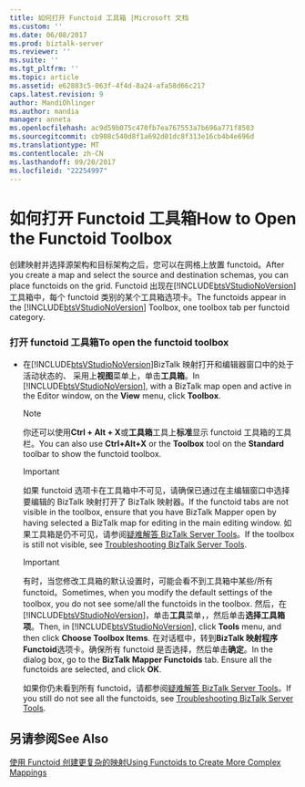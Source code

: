 ```yaml
---
title: 如何打开 Functoid 工具箱 |Microsoft 文档
ms.custom: ''
ms.date: 06/08/2017
ms.prod: biztalk-server
ms.reviewer: ''
ms.suite: ''
ms.tgt_pltfrm: ''
ms.topic: article
ms.assetid: e62883c5-063f-4f4d-8a24-afa58d66c217
caps.latest.revision: 9
author: MandiOhlinger
ms.author: mandia
manager: anneta
ms.openlocfilehash: ac9d59b075c470fb7ea767553a7b696a771f8503
ms.sourcegitcommit: cb908c540d8f1a692d01dc8f313e16cb4b4e696d
ms.translationtype: MT
ms.contentlocale: zh-CN
ms.lasthandoff: 09/20/2017
ms.locfileid: "22254997"
---
```

# <a name="how-to-open-the-functoid-toolbox"></a><span data-ttu-id="8bfbf-102">如何打开 Functoid 工具箱</span><span class="sxs-lookup"><span data-stu-id="8bfbf-102">How to Open the Functoid Toolbox</span></span>
<span data-ttu-id="8bfbf-103">创建映射并选择源架构和目标架构之后，您可以在网格上放置 functoid。</span><span class="sxs-lookup"><span data-stu-id="8bfbf-103">After you create a map and select the source and destination schemas, you can place functoids on the grid.</span></span> <span data-ttu-id="8bfbf-104">Functoid 出现在[!INCLUDE[btsVStudioNoVersion](../includes/btsvstudionoversion-md.md)]工具箱中，每个 functoid 类别的某个工具箱选项卡。</span><span class="sxs-lookup"><span data-stu-id="8bfbf-104">The functoids appear in the [!INCLUDE[btsVStudioNoVersion](../includes/btsvstudionoversion-md.md)] Toolbox, one toolbox tab per functoid category.</span></span>  
  
### <a name="to-open-the-functoid-toolbox"></a><span data-ttu-id="8bfbf-105">打开 functoid 工具箱</span><span class="sxs-lookup"><span data-stu-id="8bfbf-105">To open the functoid toolbox</span></span>  
  
-   <span data-ttu-id="8bfbf-106">在[!INCLUDE[btsVStudioNoVersion](../includes/btsvstudionoversion-md.md)]BizTalk 映射打开和编辑器窗口中的处于活动状态的、 采用上**视图**菜单上，单击**工具箱**。</span><span class="sxs-lookup"><span data-stu-id="8bfbf-106">In [!INCLUDE[btsVStudioNoVersion](../includes/btsvstudionoversion-md.md)], with a BizTalk map open and active in the Editor window, on the **View** menu, click **Toolbox**.</span></span>  
  
    > [!NOTE]
    >  <span data-ttu-id="8bfbf-107">你还可以使用**Ctrl + Alt + X**或**工具箱**工具上**标准**显示 functoid 工具箱的工具栏。</span><span class="sxs-lookup"><span data-stu-id="8bfbf-107">You can also use **Ctrl+Alt+X** or the **Toolbox** tool on the **Standard** toolbar to show the functoid toolbox.</span></span>  
  
    > [!IMPORTANT]
    >  <span data-ttu-id="8bfbf-108">如果 functoid 选项卡在工具箱中不可见，请确保已通过在主编辑窗口中选择要编辑的 BizTalk 映射打开了 BizTalk 映射器。</span><span class="sxs-lookup"><span data-stu-id="8bfbf-108">If the functoid tabs are not visible in the toolbox, ensure that you have BizTalk Mapper open by having selected a BizTalk map for editing in the main editing window.</span></span> <span data-ttu-id="8bfbf-109">如果工具箱是仍不可见，请参阅[疑难解答 BizTalk Server Tools](../core/troubleshooting-biztalk-server-tools.md)。</span><span class="sxs-lookup"><span data-stu-id="8bfbf-109">If the toolbox is still not visible, see [Troubleshooting BizTalk Server Tools](../core/troubleshooting-biztalk-server-tools.md).</span></span>  
  
    > [!IMPORTANT]
    >  <span data-ttu-id="8bfbf-110">有时，当您修改工具箱的默认设置时，可能会看不到工具箱中某些/所有 functoid。</span><span class="sxs-lookup"><span data-stu-id="8bfbf-110">Sometimes, when you modify the default settings of the toolbox, you do not see some/all the functoids in the toolbox.</span></span> <span data-ttu-id="8bfbf-111">然后，在[!INCLUDE[btsVStudioNoVersion](../includes/btsvstudionoversion-md.md)]，单击**工具**菜单，，然后单击**选择工具箱项**。</span><span class="sxs-lookup"><span data-stu-id="8bfbf-111">Then, in [!INCLUDE[btsVStudioNoVersion](../includes/btsvstudionoversion-md.md)], click **Tools** menu, and then click **Choose Toolbox Items**.</span></span> <span data-ttu-id="8bfbf-112">在对话框中，转到**BizTalk 映射程序 Functoid**选项卡。确保所有 functoid 是否选择，然后单击**确定**。</span><span class="sxs-lookup"><span data-stu-id="8bfbf-112">In the dialog box, go to the **BizTalk Mapper Functoids** tab. Ensure all the functoids are selected, and click **OK**.</span></span>  
    >   
    >  <span data-ttu-id="8bfbf-113">如果你仍未看到所有 functoid，请都参阅[疑难解答 BizTalk Server Tools](../core/troubleshooting-biztalk-server-tools.md)。</span><span class="sxs-lookup"><span data-stu-id="8bfbf-113">If you still do not see all the functoids, see [Troubleshooting BizTalk Server Tools](../core/troubleshooting-biztalk-server-tools.md).</span></span>  
  
## <a name="see-also"></a><span data-ttu-id="8bfbf-114">另请参阅</span><span class="sxs-lookup"><span data-stu-id="8bfbf-114">See Also</span></span>  
 [<span data-ttu-id="8bfbf-115">使用 Functoid 创建更复杂的映射</span><span class="sxs-lookup"><span data-stu-id="8bfbf-115">Using Functoids to Create More Complex Mappings</span></span>](../core/using-functoids-to-create-more-complex-mappings.md)